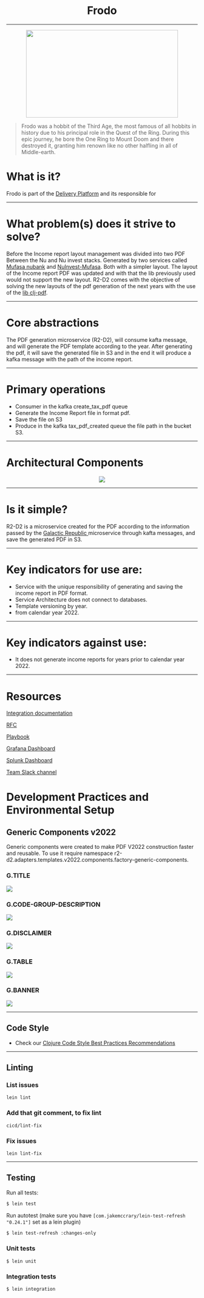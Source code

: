 <h1 align="center">Frodo</h1>

----

<p align="center"> <img src="https://media2.giphy.com/media/v1.Y2lkPTc5MGI3NjExNnVtaHp3ZmhqaWVtc2dzNTR1aHJ6MmdqYTFqb3MzcDlzOHRnODB0ZyZlcD12MV9pbnRlcm5hbF9naWZfYnlfaWQmY3Q9Zw/pzqEdzCFRgGI0/giphy.gif" width="400" height=230" /> </p>

>Frodo was a hobbit of the Third Age, the most famous of all hobbits in history due to his principal role in the Quest of the Ring. During this epic journey, he bore the One Ring to Mount Doom and there destroyed it, granting him renown like no other halfling in all of Middle-earth.

# What is it?
Frodo is part of the [Delivery Platform](https://nubank.atlassian.net/wiki/spaces/CARDDELVPLAT/overview?homepageId=262896944959) and its responsible for

---

# What problem(s) does it strive to solve?

Before the Income report layout management was divided into two PDF Between the Nu and Nu invest stacks. Generated by two services called <a href= "https://github.com/nubank/mufasa">Mufasa nubank</a> and <a href= "https://github.com/nubank/nuinvest-mufasa"> NuInvest-Mufasa</a>. Both with a simpler layout. The layout of the Income report PDF was updated and with that the lib previously used would not support the new layout. R2-D2 comes with the objective of solving the new layouts of the pdf generation of the next years with the use of the <a href= "https://github.com/clj-pdf/clj-pdf">lib clj-pdf</a>.

---

# Core abstractions
The PDF generation microservice (R2-D2), will consume kafta message, and will generate the PDF template according to the year. After generating the pdf, it will save the generated file in S3 and in the end it will produce a kafka message with the path of the income report.

---



# Primary operations
- Consumer in the kafka create_tax_pdf queue
- Generate the Income Report file in format pdf.
- Save the file on S3
- Produce in the kafka tax_pdf_created queue the file path in the bucket S3.

---


# Architectural Components
<p align="center"><img src="./doc/img/architectural_components.png"/></p>

---


# Is it simple?
R2-D2 is a microservice created for the PDF according to the information passed by the <a href= "https://github.com/nubank/galactic-republic"> Galactic Republic </a> microservice through kafta messages, and save the generated PDF in S3.

---


# Key indicators for use are:
- Service with the unique responsibility of generating and saving the income report in PDF format.
- Service Architecture does not connect to databases.
- Template versioning by year.
- from calendar year 2022.

---


# Key indicators against use:
 - It does not generate income reports for years prior to calendar year 2022.

---
# Resources

[Integration documentation](https://nubank.atlassian.net/wiki/spaces/BIDT/pages/262849265921/Income+Tax+Report+-+Digital+Tax)

[RFC](https://docs.google.com/document/d/1XsQ6V8VM_hwmCUQKFQNimg8BRAcmwCGjDzIIJlDEWbI/edit#)

[Playbook](https://playbooks.nubank.com.br/tribe/Investments/Digital%20Tax/Income%20Report/r2-d2/)

[Grafana Dashboard](https://prod-grafana.ist.nubank.world/login)

[Splunk Dashboard](https://nubank.splunkcloud.com/en-US/app/search/digital_tax_r2d2?form.field1.earliest=-60m%40m&form.field1.latest=now&form.span.earliest=-4h%40m&form.span.latest=now&form.span=2d&form.field1=1h&form.timeline.earliest=-7d%40h&form.timeline.latest=now)

[Team Slack channel](https://nubank.slack.com/archives/C03HXPBM11T)


# Development Practices and Environmental Setup
## Generic Components v2022
Generic components were created to make PDF V2022 construction faster and reusable. To use it require namespace r2-d2.adapters.templates.v2022.components.factory-generic-components.
###  G.TITLE
<p align="left"><img src="./doc/img/g-title.png"/></p>

### G.CODE-GROUP-DESCRIPTION
<p align="left"><img src="./doc/img/g-code-group-description.png"/></p>

### G.DISCLAIMER
<p align="left"><img src="./doc/img/g-disclaimer.png"/></p>

### G.TABLE
<p align="left"><img src="./doc/img/g-table.png"/></p>

### G.BANNER
<p align="left"><img src="./doc/img/g-banner.png"/></p>


---

## Code Style

* Check our [Clojure Code Style Best Practices Recommendations](https://github.com/nubank/playbooks/blob/master/docs/clojure/code-style.md)


---

## Linting

### List issues

```
lein lint
```
### Add that git comment, to fix lint
```
cicd/lint-fix
```

### Fix issues

```
lein lint-fix
```

---

## Testing

Run all tests:
```bash
$ lein test
```

Run autotest (make sure you have `[com.jakemccrary/lein-test-refresh "0.24.1"]` set as a lein plugin)

```bash
$ lein test-refresh :changes-only
```

### Unit tests

```
$ lein unit
```

### Integration tests

```
$ lein integration
```
